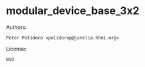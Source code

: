 # modular_device_base_3x2

Authors:

    Peter Polidoro <polidorop@janelia.hhmi.org>

License:

    BSD

